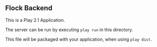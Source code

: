 Flock Backend
-----------------------------

This is a Play 2.1 Application.

The server can be run by executing `play run` in this directory.

This file will be packaged with your application, when using `play dist`.
